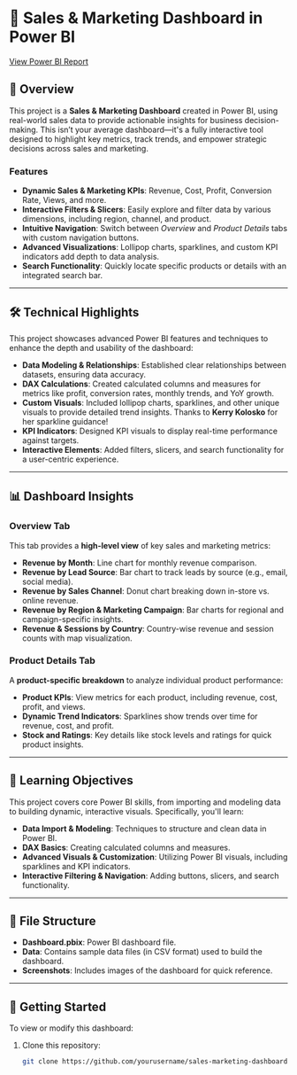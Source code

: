 # 🚀 Sales & Marketing Dashboard in Power BI

[View Power BI Report](https://app.powerbi.com/view?r=eyJrIjoiYjU1YTViMTAtNjY4Ni00ZDE0LTgyMjEtYjMwYTI0ZjI1ZDk4IiwidCI6Ijk2NzNlOWE4LWFhNTctNDQ2MS05MzM2LTVmZDNmMDAzNGUxOCIsImMiOjZ9)


## 🎉 Overview
This project is a **Sales & Marketing Dashboard** created in Power BI, using real-world sales data to provide actionable insights for business decision-making. This isn’t your average dashboard—it's a fully interactive tool designed to highlight key metrics, track trends, and empower strategic decisions across sales and marketing. 

### Features
- **Dynamic Sales & Marketing KPIs**: Revenue, Cost, Profit, Conversion Rate, Views, and more.
- **Interactive Filters & Slicers**: Easily explore and filter data by various dimensions, including region, channel, and product.
- **Intuitive Navigation**: Switch between *Overview* and *Product Details* tabs with custom navigation buttons.
- **Advanced Visualizations**: Lollipop charts, sparklines, and custom KPI indicators add depth to data analysis.
- **Search Functionality**: Quickly locate specific products or details with an integrated search bar.

---

## 🛠️ Technical Highlights
This project showcases advanced Power BI features and techniques to enhance the depth and usability of the dashboard:

- **Data Modeling & Relationships**: Established clear relationships between datasets, ensuring data accuracy.
- **DAX Calculations**: Created calculated columns and measures for metrics like profit, conversion rates, monthly trends, and YoY growth.
- **Custom Visuals**: Included lollipop charts, sparklines, and other unique visuals to provide detailed trend insights. Thanks to **Kerry Kolosko** for her sparkline guidance!
- **KPI Indicators**: Designed KPI visuals to display real-time performance against targets.
- **Interactive Elements**: Added filters, slicers, and search functionality for a user-centric experience.

---

## 📊 Dashboard Insights
### Overview Tab
This tab provides a **high-level view** of key sales and marketing metrics:
- **Revenue by Month**: Line chart for monthly revenue comparison.
- **Revenue by Lead Source**: Bar chart to track leads by source (e.g., email, social media).
- **Revenue by Sales Channel**: Donut chart breaking down in-store vs. online revenue.
- **Revenue by Region & Marketing Campaign**: Bar charts for regional and campaign-specific insights.
- **Revenue & Sessions by Country**: Country-wise revenue and session counts with map visualization.

### Product Details Tab
A **product-specific breakdown** to analyze individual product performance:
- **Product KPIs**: View metrics for each product, including revenue, cost, profit, and views.
- **Dynamic Trend Indicators**: Sparklines show trends over time for revenue, cost, and profit.
- **Stock and Ratings**: Key details like stock levels and ratings for quick product insights.

---

## 🧠 Learning Objectives
This project covers core Power BI skills, from importing and modeling data to building dynamic, interactive visuals. Specifically, you'll learn:
- **Data Import & Modeling**: Techniques to structure and clean data in Power BI.
- **DAX Basics**: Creating calculated columns and measures.
- **Advanced Visuals & Customization**: Utilizing Power BI visuals, including sparklines and KPI indicators.
- **Interactive Filtering & Navigation**: Adding buttons, slicers, and search functionality.

---

## 📂 File Structure
- **Dashboard.pbix**: Power BI dashboard file.
- **Data**: Contains sample data files (in CSV format) used to build the dashboard.
- **Screenshots**: Includes images of the dashboard for quick reference.

---

## 🚀 Getting Started
To view or modify this dashboard:
1. Clone this repository:  
   ```bash
   git clone https://github.com/yourusername/sales-marketing-dashboard
